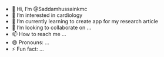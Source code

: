 - 👋 Hi, I’m @Saddamhussainkmc
- 👀 I’m interested in cardiology
- 🌱 I’m currently learning to create app for my research article
- 💞️ I’m looking to collaborate on ...
- 📫 How to reach me ...
- 😄 Pronouns: ...
- ⚡ Fun fact: ...

<!---
Saddamhussainkmc/Saddamhussainkmc is a ✨ special ✨ repository because its `README.md` (this file) appears on your GitHub profile.
You can click the Preview link to take a look at your changes.
--->
